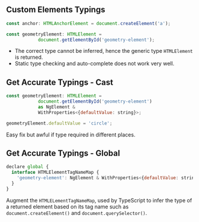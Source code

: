 ## Custom Elements Typings

```javascript
const anchor: HTMLAnchorElement = document.createElement('a');

const geometryElement: HTMLElement = 
            document.getElementById('geometry-element');
```

- The correct type cannot be inferred, hence the generic type `HTMLElement` is returned.
- Static type checking and auto-complete does not work very well.


## Get Accurate Typings - Cast

```javascript
const geometryElement: HTMLElement = 
            document.getElementById('geometry-element')
            as NgElement & 
            WithProperties<{defaultValue: string}>;

geometryElement.defaultValue = 'circle';
```

Easy fix but awful if type required in different places.


## Get Accurate Typings - Global

```javascript
declare global {
  interface HTMLElementTagNameMap {
    'geometry-element': NgElement & WithProperties<{defaultValue: string}>;
  }
}
```

Augment the `HTMLELementTagNameMap`, used by TypeScript to infer the type of a returned element based on its tag name such as `document.createElement()` and `document.querySelector()`.
